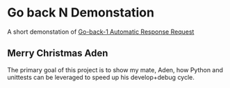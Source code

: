 # Go back N Demonstation

A short demonstation of [Go-back-1 Automatic Response Request](https://en.wikipedia.org/wiki/Go-Back-N_ARQ)


## Merry Christmas Aden

The primary goal of this project is to show my mate, Aden, how Python and unittests can be leveraged to 
speed up his develop+debug cycle.
